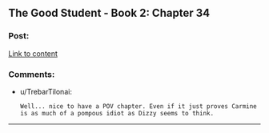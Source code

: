 ## The Good Student - Book 2: Chapter 34

### Post:

[Link to content](http://moodylit.com/the-good-student-table-of-contents/book-2-chapter-thirty-four)

### Comments:

- u/TrebarTilonai:
  ```
  Well... nice to have a POV chapter. Even if it just proves Carmine is as much of a pompous idiot as Dizzy seems to think.
  ```

---

